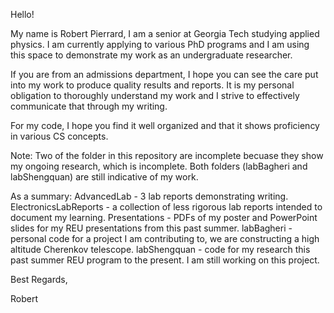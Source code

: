 Hello!

My name is Robert Pierrard, I am a senior at Georgia Tech studying applied physics. I am currently applying to various PhD programs and I am using this space to demonstrate my work as an undergraduate researcher.

If you are from an admissions department, I hope you can see the care put into my work to produce quality results and reports. It is my personal obligation to thoroughly understand my work and I strive to effectively communicate that through my writing.

For my code, I hope you find it well organized and that it shows proficiency in various CS concepts.

Note: Two of the folder in this repository are incomplete becuase they show my ongoing research, which is incomplete. Both folders (labBagheri and labShengquan) are still indicative of my work.

As a summary:
  AdvancedLab - 3 lab reports demonstrating writing.
  ElectronicsLabReports - a collection of less rigorous lab reports intended to document my learning.
  Presentations - PDFs of my poster and PowerPoint slides for my REU presentations from this past summer.
  labBagheri - personal code for a project I am contributing to, we are constructing a high altitude Cherenkov telescope.
  labShengquan - code for my research this past summer REU program to the present. I am still working on this project.

Best Regards,

Robert
